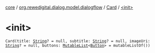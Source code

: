 [core](../../index.md) / [org.rewedigital.dialog.model.dialogflow](../index.md) / [Card](index.md) / [&lt;init&gt;](./-init-.md)

# &lt;init&gt;

`Card(title: `[`String`](https://kotlinlang.org/api/latest/jvm/stdlib/kotlin/-string/index.html)`? = null, subtitle: `[`String`](https://kotlinlang.org/api/latest/jvm/stdlib/kotlin/-string/index.html)`? = null, imageUri: `[`String`](https://kotlinlang.org/api/latest/jvm/stdlib/kotlin/-string/index.html)`? = null, buttons: `[`MutableList`](https://kotlinlang.org/api/latest/jvm/stdlib/kotlin.collections/-mutable-list/index.html)`<`[`Button`](../-button/index.md)`> = mutableListOf())`